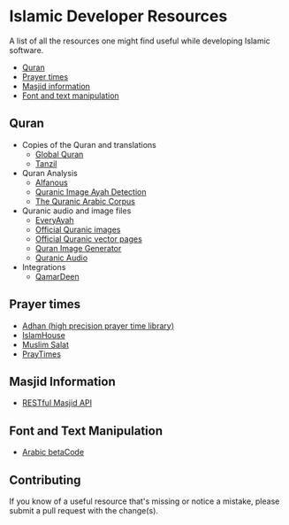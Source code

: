 # Islamic Developer Resources

A list of all the resources one might find useful while developing Islamic software.

- [Quran](#quran)
- [Prayer times](#prayer-times)
- [Masjid information](#masjid-information)
- [Font and text manipulation](#font-and-text-manipulation)

## <a name="quran-and-translations"></a>Quran

* Copies of the Quran and translations
  * [Global Quran](http://docs.globalquran.com/Main_Page)
  * [Tanzil](http://tanzil.net/download/)
* Quran Analysis
  * [Alfanous](https://github.com/Alfanous-team/alfanous)
  * [Quranic Image Ayah Detection](https://github.com/quran/ayah-detection)
  * [The Quranic Arabic Corpus](http://corpus.quran.com)
* Quranic audio and image files
  * [EveryAyah](http://www.everyayah.com/data/status.php)
  * [Official Quranic images](http://publications-img.qurancomplex.gov.sa)
  * [Official Quranic vector pages](http://dm.qurancomplex.gov.sa/)
  * [Quran Image Generator](https://github.com/quran/quran.com-images)
  * [Quranic Audio](http://quranicaudio.com)
* Integrations
  * [QamarDeen](http://qamardeen.com/api/)

## <a name="prayer-times"></a>Prayer times

* [Adhan (high precision prayer time library)](https://github.com/batoulapps/Adhan)
* [IslamHouse](http://api.islamhouse.com/en/docs/praytimes/)
* [Muslim Salat](http://muslimsalat.com/api/)
* [PrayTimes](http://praytimes.org/code/)


## <a name="masjid-information"></a>Masjid Information

* [RESTful Masjid API](http://ummahnet.com/developers.php?page=developers)

## <a name="font-and-text-manipulation"></a>Font and Text Manipulation

* [Arabic betaCode](https://github.com/maximromanov/ArabicBetacode)


## Contributing

If you know of a useful resource that's missing or notice a mistake, please submit a pull request with the change(s).

